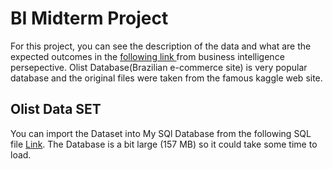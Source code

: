 # BI Midterm Project

For this project, you can see the description of the data and what are the expected outcomes in the [following link ](http://dataviz.etublogs.usj.edu.lb/2020/12/02/business-intelligence-dashboards-olist-the-brazilian-e-commerce-website/) from business intelligence persepective.  Olist Database(Brazilian e-commerce site) is very popular database and the original files were taken from the famous kaggle web site. 


##  Olist Data SET 
You can import the Dataset into My SQl Database from the following SQL file [Link](https://drive.google.com/file/d/1lhEmdJPPKVq7xyyTc6db0tekOsYmmONJ/view?usp=sharing]). The Database is a bit large (157 MB) so it could take some time to load.



